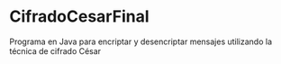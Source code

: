 # CifradoCesarFinal
Programa en Java para encriptar y desencriptar mensajes utilizando la técnica de cifrado César
